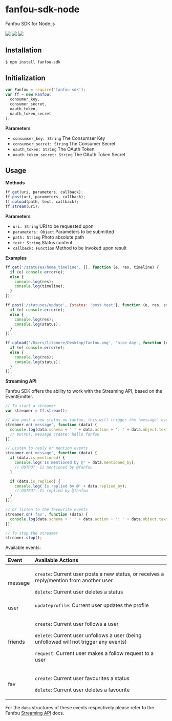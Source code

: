 # fanfou-sdk-node
Fanfou SDK for Node.js

[![](https://img.shields.io/travis/LitoMore/fanfou-sdk-node.svg)](https://travis-ci.org/LitoMore/fanfou-sdk-node)
[![](https://img.shields.io/npm/v/fanfou-sdk.svg)](https://www.npmjs.com/package/fanfou-sdk)
[![](https://img.shields.io/npm/l/fanfou-sdk.svg)](https://github.com/LitoMore/fanfou-sdk-node/blob/master/LICENSE)

## Installation

```bash
$ npm install fanfou-sdk
```
## Initialization

```javascript
var Fanfou = require('fanfou-sdk');
var ff = new Fanfou(
  consumer_key,
  consumer_secret,
  oauth_token,
  oauth_token_secret
);
````
**Parameters**

- `consumser_key: String` The Consumser Key
- `consumser_secret: String` The Consumer Secret
- `oauth_token: String` The OAuth Token
- `oauth_token_secret: String` The OAuth Token Secret

## Usage

**Methods**

```javascript
ff.get(uri, parameters, callback);
ff.post(uri, parameters, callback);
ff.upload(path, text, callback);
ff.stream(uri);
```

**Parameters**

- `uri: String` URI to be requested upon
- `parameters: Object` Parameters to be submitted
- `path: String` Photo absolute path
- `text: String` Status content
- `callback: Function` Method to be invoked upon result

**Examples**

```javascript
ff.get('/statuses/home_timeline', {}, function (e, res, timeline) {
  if (e) console.error(e);
  else {
    console.log(res);
    console.log(timeline);
  }
});

ff.post('/statuses/update', {status: 'post test'}, function (e, res, status) {
  if (e) console.error(e);
  else {
    console.log(res);
    console.log(status);
  }
});

ff.upload('/Users/litomore/Desktop/fanfou.png', 'nice day', function (e, res, status) {
  if (e) console.error(e);
  else {
    console.log(res);
    console.log(status);
  }
});
```

**Streaming API**

Fanfou SDK offers the ability to work with the Streaming API, based on the EventEmitter.

```javascript
// To start a streamer
var streamer = ff.stream();

// Now post a new status on fanfou, this will trigger the 'message' event
streamer.on('message', function (data) {
  console.log(data.schema + ' ' + data.action + ': ' + data.object.text);
  // OUTPUT: message create: hello fanfou
});

// Listen to reply or mention events
streamer.on('message', function (data) {
  if (data.is_mentioned) {
    console.log('Is mentioned by @' + data.mentioned_by);
    // OUTPUT: Is mentioned by @fanfou
  }

  if (data.is_replied) {
    console.log('Is replied by @' + data.replied_by);
    // OUTPUT: Is replied by @fanfou
  }
});

// Or listen to the favourite events
streamer.on('fav', function (data) {
  console.log(data.schema + ' ' + data.action + ': ' + data.object.text);
});

// To stop the streamer
streamer.stop();
```

Available events:

|Event|Available Actions|
:---|:---
message|<p>`create`: Current user posts a new status, or receives a reply/mention from another user</p><p>`delete`: Current user deletes a status
user|`updateprofile`: Current user updates the profile</p>
friends|<p>`create`: Current user follows a user</p><p>`delete`: Current user unfollows a user (being unfollowed will not trigger any events)</p><p>`request`: Current user makes a follow request to a user</p>
fav|<p>`create`: Current user favourites a status</p><p>`delete`: Current user deletes a favourite</p>

For the `data` structures of these events respectively please refer to the Fanfou [Streaming API](http://wiki.fanfou.com/Streaming-API) docs.